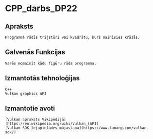 ﻿# CPP_darbs_DP22

## Apraksts
	Programma rādīs trijstūri vai kvadrātu, kurš mainīsies krāsās.

## Galvenās Funkcijas
	Varēs nomainīt kādu figūru rāda programma.

## Izmantotās tehnoloģijas
	C++
	Vulkan graphics API

## Izmantotie avoti
	[Vulkan apraksts Vikipēdijā](https://en.wikipedia.org/wiki/Vulkan_(API)
	[Vulkan SDK lejupielādes mājaslapa](https://www.lunarg.com/vulkan-sdk/)
